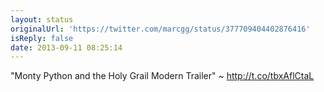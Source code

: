 ```yaml
---
layout: status
originalUrl: 'https://twitter.com/marcgg/status/377709404402876416'
isReply: false
date: 2013-09-11 08:25:14
---
```


"Monty Python and the Holy Grail Modern Trailer" ~ http://t.co/tbxAflCtaL

